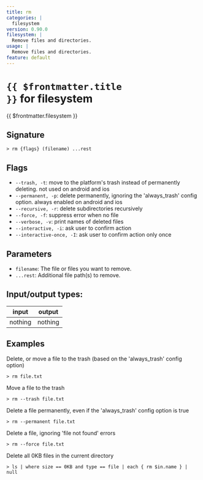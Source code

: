 ```yaml
---
title: rm
categories: |
  filesystem
version: 0.90.0
filesystem: |
  Remove files and directories.
usage: |
  Remove files and directories.
feature: default
---
```


<!-- This file is automatically generated. Please edit the command in https://github.com/nushell/nushell instead. -->

# <code>{{ $frontmatter.title }}</code> for filesystem

<div class='command-title'>{{ $frontmatter.filesystem }}</div>

## Signature

`> rm {flags} (filename) ...rest`

## Flags

- `--trash, -t`: move to the platform's trash instead of permanently deleting. not used on android and ios
- `--permanent, -p`: delete permanently, ignoring the 'always_trash' config option. always enabled on android and ios
- `--recursive, -r`: delete subdirectories recursively
- `--force, -f`: suppress error when no file
- `--verbose, -v`: print names of deleted files
- `--interactive, -i`: ask user to confirm action
- `--interactive-once, -I`: ask user to confirm action only once

## Parameters

- `filename`: The file or files you want to remove.
- `...rest`: Additional file path(s) to remove.

## Input/output types:

| input   | output  |
| ------- | ------- |
| nothing | nothing |

## Examples

Delete, or move a file to the trash (based on the 'always_trash' config option)

```nushell
> rm file.txt

```

Move a file to the trash

```nushell
> rm --trash file.txt

```

Delete a file permanently, even if the 'always_trash' config option is true

```nushell
> rm --permanent file.txt

```

Delete a file, ignoring 'file not found' errors

```nushell
> rm --force file.txt

```

Delete all 0KB files in the current directory

```nushell
> ls | where size == 0KB and type == file | each { rm $in.name } | null

```
